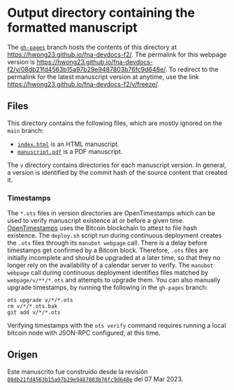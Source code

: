 # Output directory containing the formatted manuscript

The [`gh-pages`](https://github.com/hwong23/fna-devdocs-f2/tree/gh-pages) branch hosts the contents of this directory at <https://hwong23.github.io/fna-devdocs-f2/>.
The permalink for this webpage version is <https://hwong23.github.io/fna-devdocs-f2/v/08db21fd4563b15a97b29e9487803b76fc9d648e/>.
To redirect to the permalink for the latest manuscript version at anytime, use the link <https://hwong23.github.io/fna-devdocs-f2/v/freeze/>.

## Files

This directory contains the following files, which are mostly ignored on the `main` branch:

+ [`index.html`](index.html) is an HTML manuscript.
+ [`manuscript.pdf`](manuscript.pdf) is a PDF manuscript.

The `v` directory contains directories for each manuscript version.
In general, a version is identified by the commit hash of the source content that created it.

### Timestamps

The `*.ots` files in version directories are OpenTimestamps which can be used to verify manuscript existence at or before a given time.
[OpenTimestamps](https://opentimestamps.org/) uses the Bitcoin blockchain to attest to file hash existence.
The `deploy.sh` script run during continuous deployment creates the `.ots` files through its `manubot webpage` call.
There is a delay before timestamps get confirmed by a Bitcoin block.
Therefore, `.ots` files are initially incomplete and should be upgraded at a later time, so that they no longer rely on the availability of a calendar server to verify.
The `manubot webpage` call during continuous deployment identifies files matched by `webpage/v/**/*.ots` and attempts to upgrade them.
You can also manually upgrade timestamps, by running the following in the `gh-pages` branch:

```shell
ots upgrade v/*/*.ots
rm v/*/*.ots.bak
git add v/*/*.ots
```

Verifying timestamps with the `ots verify` command requires running a local bitcoin node with JSON-RPC configured, at this time.

## Origen

Este manuscrito fue construído desde la revisión 
[`08db21fd4563b15a97b29e9487803b76fc9d648e`](https://github.com/hwong23/fna-devdocs-f2/commit/08db21fd4563b15a97b29e9487803b76fc9d648e) del 07 Mar 2023.
